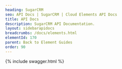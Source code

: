 ```yaml
---
heading: SugarCRM
seo: API Docs | SugarCRM | Cloud Elements API Docs
title: API Docs
description: SugarCRM API Documentation.
layout: sidebarapidocs
breadcrumbs: /docs/elements.html
elementId: 170
parent: Back to Element Guides
order: 90
---
```


{% include swagger.html %}
